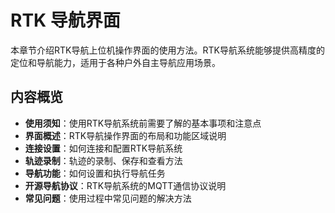 # RTK 导航界面

本章节介绍RTK导航上位机操作界面的使用方法。RTK导航系统能够提供高精度的定位和导航能力，适用于各种户外自主导航应用场景。

## 内容概览

- **使用须知**：使用RTK导航系统前需要了解的基本事项和注意点
- **界面概述**：RTK导航操作界面的布局和功能区域说明
- **连接设置**：如何连接和配置RTK导航系统
- **轨迹录制**：轨迹的录制、保存和查看方法
- **导航功能**：如何设置和执行导航任务
- **开源导航协议**：RTK导航系统的MQTT通信协议说明
- **常见问题**：使用过程中常见问题的解决方法 
